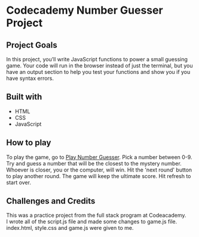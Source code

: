 # Codecademy Number Guesser Project

## Project Goals
In this project, you’ll write JavaScript functions to power a small guessing game. Your code will run in the browser instead of just the terminal, but you have an output section to help you test your functions and show you if you have syntax errors.

## Built with
* HTML
* CSS
* JavaScript

## How to play
To play the game, go to <a href="https://rahimguerfi.github.io/number-guesser/" target="_blank"> Play Number Guesser</a>. Pick a number between 0-9. Try and guess a number that will be the closest to the mystery number.  Whoever is closer, you or the computer, will win. Hit the 'next round' button to play another round. The game will keep the ultimate score. Hit refresh to start over.

## Challenges and Credits
This was a practice project from the full stack program at Codeacademy.<br>
I wrote all of the script.js file and made some changes to game.js file.<br>
index.html, style.css and game.js were given to me.